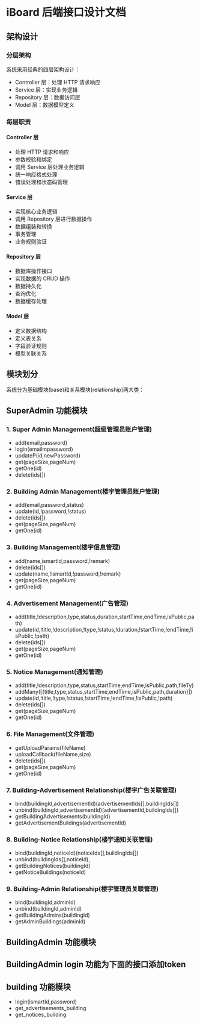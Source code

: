 # iBoard 后端接口设计文档
## 架构设计
### 分层架构
系统采用经典的四层架构设计：
- Controller 层：处理 HTTP 请求响应
- Service 层：实现业务逻辑
- Repository 层：数据访问层
- Model 层：数据模型定义
### 每层职责
#### Controller 层
- 处理 HTTP 请求和响应
- 参数校验和绑定
- 调用 Service 层处理业务逻辑
- 统一响应格式处理
- 错误处理和状态码管理
#### Service 层
- 实现核心业务逻辑
- 调用 Repository 层进行数据操作
- 数据组装和转换
- 事务管理
- 业务规则验证
#### Repository 层
- 数据库操作接口
- 实现数据的 CRUD 操作
- 数据持久化
- 查询优化
- 数据缓存处理
#### Model 层
- 定义数据结构
- 定义表关系
- 字段验证规则
- 模型关联关系
## 模块划分
系统分为基础模块(base)和关系模块(relationship)两大类：

## SuperAdmin 功能模块
### 1. Super Admin Management(超级管理员账户管理)
  - add(email,password)
  - login(emailmpassword)
  - updateP(id,newPassword)
  - get(pageSize,pageNum)
  - getOne(id)
  - delete(ids[])
### 2. Building Admin Management(楼宇管理员账户管理)
  - add(email,password,status)
  - update(id,!password,!status)
  - delete(ids[])
  - get(pageSize,pageNum)
  - getOne(id)
### 3. Building Management(楼宇信息管理)
  - add(name,ismartId,password,!remark)
  - delete(ids[])
  - update(name,!ismartId,!password,!remark)
  - get(pageSize,pageNum)
  - getOne(id)
### 4. Advertisement Management(广告管理)
  - add(title,!description,type,status,duration,startTime,endTime,isPublic,path)
  - update(id,!title,!description,!type,!status,!duration,!startTime,!endTime,!isPublic,!path)
  - delete(ids[])
  - get(pageSize,pageNum)
  - getOne(id)
### 5. Notice Management(通知管理)
  - add(title,!description,type,status,startTime,endTime,isPublic,path,fileTy)
  - addMany([{title,type,status,startTime,endTime,isPublic,path,duration}])
  - update(id,!title,!type,!status,!startTime,!endTime,!isPublic,!path)
  - delete(ids[])
  - get(pageSize,pageNum)
  - getOne(id)
### 6. File Management(文件管理)
  - getUploadParams(fileName)
  - uploadCallback(fileName,size)
  - delete(ids[])
  - get(pageSize,pageNum)
  - getOne(id)
### 7. Building-Advertisement Relationship(楼宇广告关联管理)
  - bind(buildingId,advertisementId)(advertisementIds[],buildingIds[])
  - unbind(buildingId,advertisementId)(advertisementId,buildingIds[])
  - getBuildingAdvertisements(buildingId)
  - getAdvertisementBuildings(advertisementId)
### 8. Building-Notice Relationship(楼宇通知关联管理)
  - bind(buildingId,noticeId)(noticeIds[],buildingIds[])
  - unbind(buildingIds[],noticeId),
  - getBuildingNotices(buildingId)  
  - getNoticeBuildings(noticeId)
### 9. Building-Admin Relationship(楼宇管理员关联管理)
  - bind(buildingId,adminId)
  - unbind(buildingId,adminId)
  - getBuildingAdmins(buildingId)
  - getAdminBuildings(adminId)


## BuildingAdmin 功能模块
## BuildingAdmin login 功能为下面的接口添加token


## building 功能模块
  - login(ismartId,password)
  - get_advertisements_building
  - get_notices_building 
